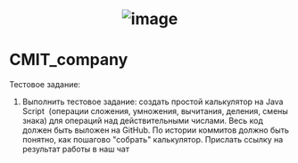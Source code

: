 # <p align="center"> ![image](https://github.com/HunterBjj/CMIT_company/assets/64096687/a76a0429-eb3c-4849-af50-544b74169571) </p>

# CMIT_company

Тестовое задание: 
1. Выполнить тестовое задание: создать простой калькулятор на Java Script  (операции сложения, умножения, вычитания, деления, смены знака) для операций над действительными числами. Весь код должен быть выложен на GitHub. По истории коммитов должно быть понятно, как пошагово "собрать" калькулятор. Прислать ссылку на результат работы в наш чат 
